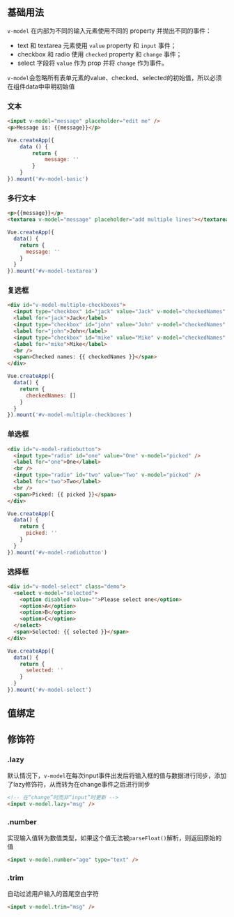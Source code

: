 ## 基础用法

`v-model` 在内部为不同的输入元素使用不同的 property 并抛出不同的事件：

- text 和 textarea 元素使用 `value` property 和 `input` 事件；
- checkbox 和 radio 使用 `checked` property 和 `change` 事件；
- select 字段将 `value` 作为 prop 并将 `change` 作为事件。

`v-model`会忽略所有表单元素的value、checked、selected的初始值，所以必须在组件data中申明初始值

### 文本

```html
<input v-model="message" placeholder="edit me" />
<p>Message is: {{message}}</p>
```

```js
Vue.createApp({
	data () {
		return {
			message: ''
		}
	}
}).mount('#v-model-basic')
```

### 多行文本

```html
<p>{{message}}</p>
<textarea v-model="message" placeholder="add multiple lines"></textarea>
```

```js
Vue.createApp({
  data() {
    return {
      message: ''
    }
  }
}).mount('#v-model-textarea')
```

### 复选框

```html
<div id="v-model-multiple-checkboxes">
  <input type="checkbox" id="jack" value="Jack" v-model="checkedNames" />
  <label for="jack">Jack</label>
  <input type="checkbox" id="john" value="John" v-model="checkedNames" />
  <label for="john">John</label>
  <input type="checkbox" id="mike" value="Mike" v-model="checkedNames" />
  <label for="mike">Mike</label>
  <br />
  <span>Checked names: {{ checkedNames }}</span>
</div>
```

```js
Vue.createApp({
  data() {
    return {
      checkedNames: []
    }
  }
}).mount('#v-model-multiple-checkboxes')
```

### 单选框

```html
<div id="v-model-radiobutton">
  <input type="radio" id="one" value="One" v-model="picked" />
  <label for="one">One</label>
  <br />
  <input type="radio" id="two" value="Two" v-model="picked" />
  <label for="two">Two</label>
  <br />
  <span>Picked: {{ picked }}</span>
</div>
```

```js
Vue.createApp({
  data() {
    return {
      picked: ''
    }
  }
}).mount('#v-model-radiobutton')
```

### 选择框

```html
<div id="v-model-select" class="demo">
  <select v-model="selected">
    <option disabled value="">Please select one</option>
    <option>A</option>
    <option>B</option>
    <option>C</option>
  </select>
  <span>Selected: {{ selected }}</span>
</div>
```

```js
Vue.createApp({
  data() {
    return {
      selected: ''
    }
  }
}).mount('#v-model-select')
```

## 值绑定

## 



## 修饰符

### .lazy

默认情况下，`v-model`在每次input事件出发后将输入框的值与数据进行同步，添加了lazy修饰符，从而转为在change事件之后进行同步

```html
<!-- 在“change”时而非“input”时更新 -->
<input v-model.lazy="msg" />
```

### .number

实现输入值转为数值类型，如果这个值无法被`parseFloat()`解析，则返回原始的值

```html
<input v-model.number="age" type="text" />
```

### .trim

自动过滤用户输入的首尾空白字符

```html
<input v-model.trim="msg" />
```

